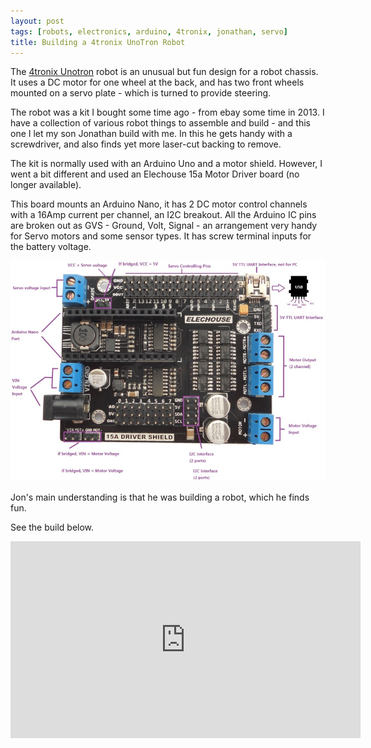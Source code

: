 ```yaml
---
layout: post
tags: [robots, electronics, arduino, 4tronix, jonathan, servo]
title: Building a 4tronix UnoTron Robot
---
```


The [4tronix Unotron](http://4tronix.co.uk/arduino/4tronix-Unotron.php) robot is an unusual but fun design for a robot chassis. It uses a DC motor for one wheel at the back, and has 
two front wheels mounted on a servo plate - which is turned to provide steering.

The robot was a kit I bought some time ago - from ebay some time in 2013. I have a collection of various robot things to assemble 
and build - and this one I let my son Jonathan build with me. In this he gets handy with a screwdriver, and also finds yet more laser-cut backing to remove.

The kit is normally used with an Arduino Uno and a motor shield. However, I went a bit different and used an 
Elechouse 15a Motor Driver board (no longer available).

This board mounts an Arduino Nano, it has 2 DC motor control channels with a 16Amp current per channel, an I2C breakout. All the Arduino IC pins 
are broken out as GVS - Ground, Volt, Signal - an arrangement very handy for Servo motors and some sensor types. It has screw terminal inputs 
for the battery voltage. 

![Elechouse Board close up](/galleries/elechouse-15ADriverShield_close_up_small.jpg)

Jon's main understanding is that he was building a robot, which he finds fun.

See the build below.

<div class="embed-responsive embed-responsive-16by9">
<iframe width="560" height="315" src="https://www.youtube.com/embed/HXp9rlYAJKk" frameborder="0" allowfullscreen="True"></iframe>
</div>